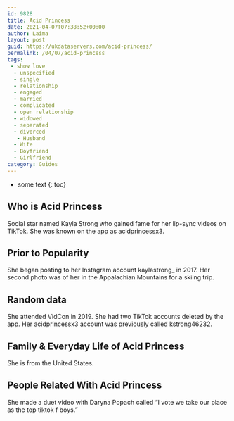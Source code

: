 ```yaml
---
id: 9828
title: Acid Princess
date: 2021-04-07T07:38:52+00:00
author: Laima
layout: post
guid: https://ukdataservers.com/acid-princess/
permalink: /04/07/acid-princess
tags:
 - show love
  - unspecified
  - single
  - relationship
  - engaged
  - married
  - complicated
  - open relationship
  - widowed
  - separated
  - divorced
   - Husband
  - Wife
  - Boyfriend
  - Girlfriend
category: Guides
---
```


* some text
{: toc}


## Who is Acid Princess
                  
                  
                  
Social star named Kayla Strong who gained fame for her lip-sync videos on TikTok. She was known on the app as acidprincessx3. 
                  
              
            
              
            
                
                
                
## Prior to Popularity
                  
                  
                  
She began posting to her Instagram account kaylastrong_ in 2017. Her second photo was of her in the Appalachian Mountains for a skiing trip.
                  
              
            
              
            
                
                
                
## Random data
                  
                  
                  
She attended VidCon in 2019. She had two TikTok accounts deleted by the app. Her acidprincessx3 account was previously called kstrong46232.
                  
              
            
              
            
                
                
                
## Family & Everyday Life of Acid Princess
                  
                  
                  
She is from the United States.
                  
              
            
              
            
                
                
                
## People Related With Acid Princess
                  
                  
                  
She made a duet video with Daryna Popach called &#8220;I vote we take our place as the top tiktok f boys.&#8221;
                  
              
            
              
            
                
              
            
              
              
            
            
              
            
          
          
          